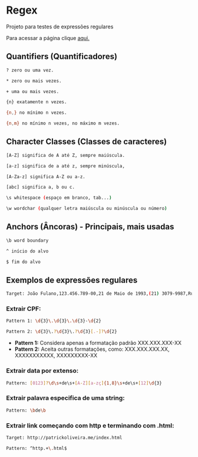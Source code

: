 # Regex

Projeto para testes de expressões regulares

Para acessar a página clique [aqui.](https://patrickoliveira94.github.io/regex/)

## Quantifiers (Quantificadores)

```sh 
? zero ou uma vez.
```

```sh 
* zero ou mais vezes.
```

```sh 
+ uma ou mais vezes.
```

```sh 
{n} exatamente n vezes.
```

```sh 
{n,} no mínimo n vezes.
```

```sh 
{n,m} no mínimo n vezes, no máximo m vezes.
```

## Character Classes (Classes de caracteres)

```sh 
[A-Z] significa de A até Z, sempre maiúscula.
```

```sh 
[a-z] significa de a até z, sempre minúscula,
```

```sh 
[A-Za-z] significa A-Z ou a-z.
```

```sh 
[abc] significa a, b ou c.
```

```sh
\s whitespace (espaço em branco, tab...)
```

```sh
\w wordchar (qualquer letra maiúscula ou minúscula ou número)
```

## Anchors (Âncoras) - Principais, mais usadas

```sh
\b word boundary
```

```sh
^ início do alvo
```

```sh
$ fim do alvo
```

## Exemplos de expressões regulares

```sh
Target: João Fulano,123.456.789-00,21 de Maio de 1993,(21) 3079-9987,Rua do Ouvidor,50,20040-030,Rio de Janeiro
```

### Extrair CPF:

```sh
Pattern 1: \d{3}\.\d{3}\.\d{3}-\d{2}
```

```sh
Pattern 2: \d{3}\.?\d{3}\.?\d{3}[.-]?\d{2}
```

* **Pattern 1:** Considera apenas a formatação padrão XXX.XXX.XXX-XX
* **Pattern 2:** Aceita outras formatações, como: XXX.XXX.XXX.XX, XXXXXXXXXXX, XXXXXXXXX-XX


### Extrair data por extenso:

```sh
Pattern: [0123]?\d\s+de\s+[A-Z][a-zç]{1,8}\s+de\s+[12]\d{3}
```
 
### Extrair palavra especifica de uma string:

```sh
Pattern: \bde\b
```

### Extrair link começando com http e terminando com .html:

```sh
Target: http://patrickoliveira.me/index.html
```

```sh
Pattern: ^http.+\.html$
```
